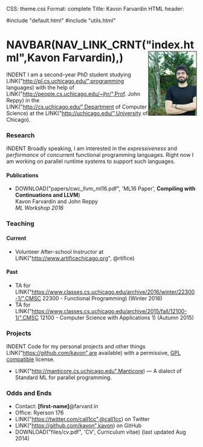 CSS: theme.css
Format: complete
Title: Kavon Farvardin
HTML header: <link rel="icon" type="image/png" href="images/duck.png" />

#include "default.html"
#include "utils.html"
<!-- height="250" width="187" -->
NAVBAR(NAV_LINK_CRNT("index.html",Kavon Farvardin),<!--SMALL(NAV_LINK("https://medium.com/@kavon",Blog))-->) <img style="float: right;max-width: 25%;width: 187px; height: auto;" src="images/jaypeg.png" border="1"/>
============

<!-- droppin links to work that PageRank -->
INDENT I am a second-year PhD student studying LINK("http://pl.cs.uchicago.edu/",programming languages) with the help of LINK("http://people.cs.uchicago.edu/~jhr/",Prof. John Reppy) in the LINK("http://cs.uchicago.edu/",Department of Computer Science) at the LINK("http://uchicago.edu/",University of Chicago).

### Research

INDENT Broadly speaking, I am interested in the *expressiveness* and *performance* of concurrent functional programming languages. Right now I am working on parallel runtime systems to support such languages.

#### Publications
* DOWNLOAD("papers/cwc_llvm_ml16.pdf", 'ML16 Paper', **Compiling with Continuations and LLVM**) <br>
  Kavon Farvardin and John Reppy <br>
  *ML Workshop 2016*


### Teaching
#### Current
<!--
* TA for LINK("https://www.classes.cs.uchicago.edu/archive/2016/winter/22300-1/",CMSC 22300) (Winter 2016)
<br><br>
    INDENT **Office Hours:** Tuesdays, 9:45a–11:45a in Ryerson 176
<br><br>  -->
* Volunteer After-school Instructor at LINK("http://www.artificechicago.org", @rtifice)

#### Past
* TA for LINK("https://www.classes.cs.uchicago.edu/archive/2016/winter/22300-1/",CMSC 22300 - Functional Programming) (Winter 2016)
* TA for LINK("https://www.classes.cs.uchicago.edu/archive/2015/fall/12100-1/",CMSC 12100 - Computer Science with Applications 1) (Autumn 2015)


### Projects

INDENT Code for my personal projects and other things LINK("https://github.com/kavon",are available) with a permissive, [GPL compatible](https://www.gnu.org/licenses/license-list.html#GPLCompatibleLicenses) license.

* LINK("http://manticore.cs.uchicago.edu",Manticore) — A dialect of Standard ML for parallel programming.


### Odds and Ends

* Contact: **[first-name]**@farvard.in
* Office: Ryerson 176
* LINK("https://twitter.com/call1cc",@call1cc) on Twitter
* LINK("https://github.com/kavon",kavon) on GitHub
* DOWNLOAD("files/cv.pdf", 'CV', Curriculum vitae) (last updated Aug 2014)

